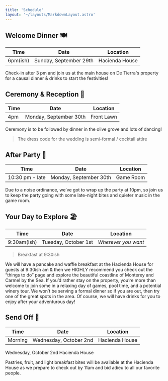 ```yaml
---
title: 'Schedule'
layout: '~/layouts/MarkdownLayout.astro'
---
```


## Welcome Dinner 🍽️

| Time | Date | Location |
| ---- | ---- | -------- |
| 6pm(ish) | Sunday, September 29th | Hacienda House |

Check-in after 3 pm and join us at the main house on De Tierra's property for a causal dinner & drinks to start the festivities!

## Ceremony & Reception 💍

| Time | Date | Location |
| ---- | ---- | -------- |
| 4pm | Monday, September 30th | Front Lawn |

Ceremony is to be followed by dinner in the olive grove and lots of dancing!

> The dress code for the wedding is semi-formal / cocktail attire

## After Party 🥳

| Time | Date | Location |
| ---- | ---- | -------- |
| 10:30 pm - late | Monday, September 30th | Game Room |

Due to a noise ordinance, we’ve got to wrap up the party at 10pm, so join us to keep the party going with some late-night bites and quieter music in the game room.

## Your Day to Explore 🏖️

| Time | Date | Location |
| ---- | ---- | -------- |
| 9:30am(ish) | Tuesday, October 1st | *Wherever you want* |

> Breakfast at 9:30ish

We will have a pancake and waffle breakfast at the Hacienda House for guests at 9:30ish am & then we HIGHLY recommend you check out the “things to do” page and explore the beautiful coastline of Monterey and Carmel by the Sea. If you’d rather stay on the property, you’re more than welcome to join some in a relaxing day of games, pool time, and a potential winery tour. We won’t be serving a formal dinner so if you are out, then try one of the great spots in the area. Of course, we will have drinks for you to enjoy after your adventurous day!

## Send Off 👋

| Time | Date | Location |
| ---- | ---- | -------- |
| Morning    | Wednesday, October 2nd | Hacienda House |

Wednesday, October 2nd
Hacienda House

Pastries, fruit, and light breakfast bites will be available at the Hacienda House as we prepare to check out by 11am and bid adieu to all our favorite people.

